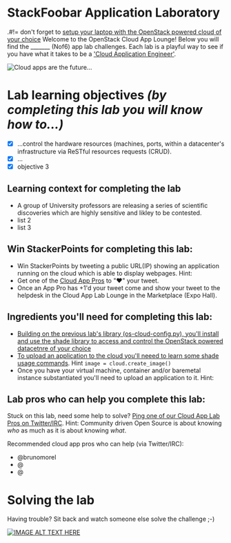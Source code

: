 # StackFoobar Application Laboratory

.#!= don't forget to [setup your laptop with the OpenStack powered cloud of your choice](/prereq)
Welcome to the OpenStack Cloud App Lounge!  Below you will find the _______ (Nof6) app lab challenges.  Each lab is a playful way to see if you have what it takes to be a ['Cloud Application Engineer'](/cloud-application-engineer.md). 

![Cloud apps are the future...](https://pbs.twimg.com/media/CuJSGSrUEAAXoeK.jpg)

# Lab learning objectives _(by completing this lab you will know how to...)_
 - [x] ...control the hardware resources (machines, ports,  within a datacenter's infrastructure via ReSTful resources requests (CRUD).
 - [x] ...
 - [x] objective 3

## Learning context for completing the lab
 - A group of University professors are releasing a series of scientific discoveries which are highly sensitive and likley to be contested.  
 - list 2
 - list 3

## Win StackerPoints for completing this lab:
  - Win StackerPoints by tweeting a public URL(IP) showing an application running on the cloud which is able to display webpages. Hint: 
  - Get one of the [Cloud App Pros](https://docs.google.com/presentation/d/1RBtAOjxmUh97fXrJlowvqVNmq2-8FxvBIHx2Dts1Jh8/pub?start=true&loop=true&delayms=1000) to "❤" your tweet.
  - Once an App Pro has +1'd your tweet come and show your tweet to the helpdesk in the Cloud App Lab Lounge in the Marketplace (Expo Hall).

## Ingredients you'll need for completing this lab:
  - [Building on the previous lab's library (os-cloud-config.py), you'll install and use the shade library to access and control the OpenStack powered datacetnre of your choice](https://github.com/openstack-infra/shade)
  - [To upload an application to the cloud you'll neeed to learn some shade usage commands](http://docs.openstack.org/infra/shade/usage.html).  Hint `image = cloud.create_image()`
  - Once you have your virtual machine, container and/or baremetal instance substantiated you'll need to upload an application to it. Hint: ` `

## Lab pros who can help you complete this lab:
Stuck on this lab, need some help to solve?  [Ping one of our Cloud App Lab Pros on Twitter/IRC](https://docs.google.com/presentation/d/1RBtAOjxmUh97fXrJlowvqVNmq2-8FxvBIHx2Dts1Jh8/pub?start=true&loop=false&delayms=2000). Hint: Community driven Open Source is about knowing *who* as much as it is about knowing *what*.

Recommended cloud app pros who can help (via Twitter/IRC):
 - @brunomorel
 - @
 - @
 
# Solving the lab
Having trouble?  Sit back and watch someone else solve the challenge ;-)

[![IMAGE ALT TEXT HERE](http://img.youtube.com/vi/YOUTUBE_VIDEO_ID_HERE/0.jpg)](http://www.youtube.com/watch?v=YOUTUBE_VIDEO_ID_HERE)

